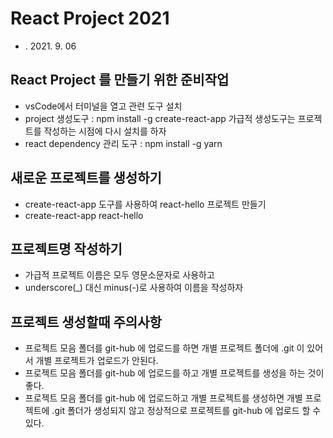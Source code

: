 # React Project 2021

- . 2021. 9. 06

## React Project 를 만들기 위한 준비작업

- vsCode에서 터미널을 열고 관련 도구 설치
- project 생성도구 : npm install -g create-react-app
  가급적 생성도구는 프로젝트를 작성하는 시점에 다시 설치를 하자
- react dependency 관리 도구 : npm install -g yarn

## 새로운 프로젝트를 생성하기

- create-react-app 도구를 사용하여 react-hello 프로젝트 만들기
- create-react-app react-hello

## 프로젝트명 작성하기

- 가급적 프로젝트 이름은 모두 영문소문자로 사용하고
- underscore(\_) 대신 minus(-)로 사용하여 이름을 작성하자

## 프로젝트 생성할때 주의사항

- 프로젝트 모음 폴더를 git-hub 에 업로드를 하면 개별 프로젝트 폴더에 .git 이 있어서 개별 프로젝트가 업로드가 안된다.
- 프로젝트 모음 폴더를 git-hub 에 업로드를 하고 개별 프로젝트를 생성을 하는 것이 좋다.
- 프로젝트 모음 폴더를 git-hub 에 업로드하고 개별 프로젝트를 생성하면 개별 프로젝트에 .git 폴더가 생성되지 않고 정상적으로 프로젝트를 git-hub 에 업로드 할 수 있다.
